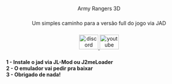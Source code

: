 <p align="center">Army Rangers 3D</p>

###

<p align="center">Um simples caminho para a versão full do jogo via JAD</p>

###

<div align="left">
</div>

###

<div align="center">
  <a href="https://discord.gg/dwqBTkeTzp" target="_blank">
    <img src="https://raw.githubusercontent.com/maurodesouza/profile-readme-generator/master/src/assets/icons/social/discord/default.svg" width="52" height="40" alt="discord logo"  />
  </a>
  <a href="https://www.youtube.com/@QuakemanOF" target="_blank">
    <img src="https://raw.githubusercontent.com/maurodesouza/profile-readme-generator/master/src/assets/icons/social/youtube/default.svg" width="52" height="40" alt="youtube logo"  />
  </a>
</div>

###

<h4 align="left">1 - Instale o jad via JL-Mod ou J2meLoader<br>2 - O emulador vai pedir pra baixar<br>3 - Obrigado de nada!</h4>

###
